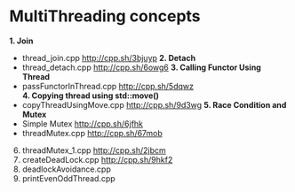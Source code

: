 # MultiThreading concepts

**1. Join**
- thread_join.cpp                      http://cpp.sh/3bjuyp
**2. Detach** 
- thread_detach.cpp                    http://cpp.sh/6owg6
**3. Calling Functor Using Thread**
- passFunctorInThread.cpp              http://cpp.sh/5dqwz				
**4. Copying thread using std::move()**
- copyThreadUsingMove.cpp              http://cpp.sh/9d3wg
**5. Race Condition and Mutex**
- Simple Mutex                      http://cpp.sh/6jfhk
- threadMutex.cpp                      http://cpp.sh/67mob
6. threadMutex_1.cpp                    http://cpp.sh/2jbcm 
7. createDeadLock.cpp                   http://cpp.sh/9hkf2
8. deadlockAvoidance.cpp                
9. printEvenOddThread.cpp
